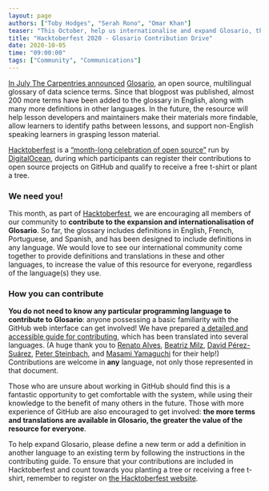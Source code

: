 ```yaml
---
layout: page
authors: ["Toby Hodges", "Serah Rono", "Omar Khan"]
teaser: "This October, help us internationalise and expand Glosario, the open source, multilingual glossary of data science terms."
title: "Hacktoberfest 2020 - Glosario Contribution Drive"
date: 2020-10-05
time: "09:00:00"
tags: ["Community", "Communications"]
---
```


[In July The Carpentries announced][1] [Glosario][2], an open source, multilingual glossary of data science terms. Since that blogpost was published, almost 200 more terms have been added to the glossary in English, along with many more definitions in other languages. In the future, the resource will help lesson developers and maintainers make their materials more findable,  allow learners to identify paths between lessons, and support non-English speaking learners in grasping lesson material.

[Hacktoberfest][3] is a [“month-long celebration of open source”][4] run by [DigitalOcean][5], during which participants can register their contributions to open source projects on GitHub and qualify to receive a free t-shirt or plant a tree.

### We need you!

This month, as part of [Hacktoberfest][3], we are encouraging all members of our community to **contribute to the expansion and internationalisation of Glosario**. So far, the glossary includes definitions in English, French, Portuguese, and Spanish, and has been designed to include definitions in any language. We would love to see our international community come together to provide definitions and translations in these and other languages, to increase the value of this resource for everyone, regardless of the language(s) they use.

### How you can contribute

**You do not need to know any particular programming language to contribute to Glosario**: anyone possessing a basic familiarity with the GitHub web interface can get involved! We have prepared [a detailed and accessible guide for contributing][6], which has been translated into several languages. (A huge thank you to [Renato Alves][7], [Beatriz Milz][11], [David Pérez-Suárez][8], [Peter Steinbach][10], and [Masami Yamaguchi][9] for their help!) Contributions are welcome in **any** language, not only those represented in that document.

Those who are unsure about working in GitHub should find this is a fantastic opportunity to get comfortable with the system, while using their knowledge to the benefit of many others in the future. Those with more experience of GitHub are also encouraged to get involved: **the more terms and translations are available in Glosario, the greater the value of the resource for everyone**.

To help expand Glosario, please define a new term or add a definition in another language to an existing term by following the instructions in the contributing guide. To ensure that your contributions are included in Hacktoberfest and count towards you planting a tree or receiving a free t-shirt, remember to register on [the Hacktoberfest website][3].




[1]: https://carpentries.org/blog/2020/07/announcing-glosario/
[2]: https://carpentries.github.io/glosario/
[3]: https://hacktoberfest.digitalocean.com/
[4]: https://hacktoberfest.digitalocean.com/faq
[5]: https://digitalocean.com/
[6]: https://docs.google.com/document/d/1tJVYv5U0chIRrtX7ZME5SltTI74pKncxsD8TT6tWvoE/edit?usp=sharing
[7]: https://github.com/unode
[8]: https://github.com/masamiy
[9]: http://dpshelio.github.io/
[10]: https://github.com/psteinb
[11]: https://github.com/beatrizmilz
